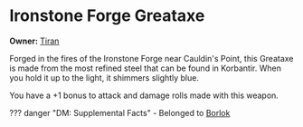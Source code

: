 # Ironstone Forge Greataxe

**Owner:** [Tiran](../characters/tiran-medeid.md)

Forged in the fires of the Ironstone Forge near Cauldin's Point, this Greataxe is made from the most refined steel that can be found in Korbantir. When you hold it up to the light, it shimmers slightly blue.

You have a +1 bonus to attack and damage rolls made with this weapon.

??? danger "DM: Supplemental Facts"
    - Belonged to [Borlok](../../assets/json/borlok-orsel.json)
